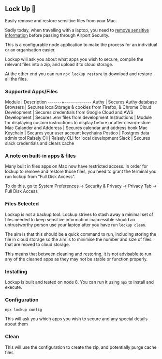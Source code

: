 ## Lock Up 🔐

Easily remove and restore sensitive files from your Mac.

Sadly today, when travelling with a laptop, you need to [remove sensitive
information](https://medium.com/raisely/preparing-your-devices-for-airport-security-9c3e69d103cd)
 before passing through Airport Security.

This is a configurable node application to make the process for an
individual or an organisation easier.

Lockup will ask you about what apps you wish to secure, compile the relevant files
into a zip, and upload it to cloud storage.

At the other end you can run `npx lockup restore` to download and restore
all the files.

### Supported Apps/Files
Module | Description
-------+--------------
Authy  | Secures Authy database
Browsers | Secures localStorage & cookies from Firefox, & Chrome
Cloud Development | Secures credentials from Google Cloud and AWS
Development | Secures .env files from development
Instructions | Module for displaying custom instructions to display before or after clean/restore
Mac Calander and Adddress | Secures calendar and address book
Mac Keychain | Secures your user account keychains
Postico | Postgres data admin tool
Raisely Cli | Raisely CLI for local development
Slack | Secures slack credentials and clears cache

### A note on built-in apps & files
Many built in files apps on Mac now have restricted access. In order for lockup to
remove and restore those files, you need to grant the terminal you run lockup from
"Full Disk Access".

To do this, go to System Preferences -> Security & Privacy -> Privacy Tab -> Full Disk Access

### Files Selected

Lockup is not a backup tool. Lockup strives to stash away a minimal set of files needed to 
keep sensitive information inaccessible should an untrustworthy person use your laptop
after you have run `lockup clean`.

The aim is that this should be a quick command to run, including storing the file in cloud storage
so the aim is to minimise the number and size of files that are moved to cloud storage.

This means that between cleaning and restoring, it is not advisable to run any of the 
cleaned apps as they may not be stable or function properly.

### Installing

Lockup is built and tested on node 8. You can run it using `npx` to 
install and execute.

### Configuration

```
npx lockup config
```

This will ask you which apps you wish to secure and any special details about them

### Clean

This will use the configuration to create the zip, and potentially purge cache files

